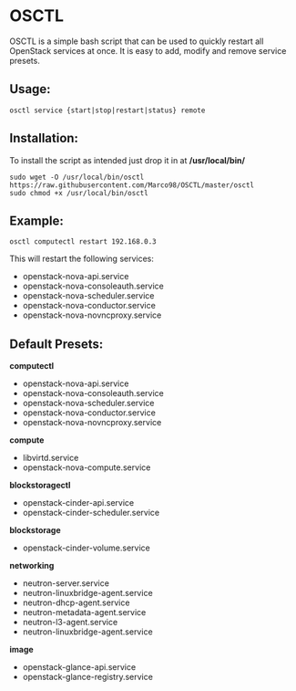 # OSCTL
OSCTL is a simple bash script that can be used to quickly restart all OpenStack services at once. It is easy to add, modify and remove service presets.

## Usage:
```
osctl service {start|stop|restart|status} remote
```
## Installation:
To install the script as intended just drop it in at **/usr/local/bin/**
```
sudo wget -O /usr/local/bin/osctl  https://raw.githubusercontent.com/Marco98/OSCTL/master/osctl
sudo chmod +x /usr/local/bin/osctl
```
## Example:
```
osctl computectl restart 192.168.0.3
```
This will restart the following services:
* openstack-nova-api.service
* openstack-nova-consoleauth.service
* openstack-nova-scheduler.service
* openstack-nova-conductor.service
* openstack-nova-novncproxy.service

## Default Presets:
**computectl**
* openstack-nova-api.service
* openstack-nova-consoleauth.service
* openstack-nova-scheduler.service
* openstack-nova-conductor.service
* openstack-nova-novncproxy.service

**compute**
* libvirtd.service
* openstack-nova-compute.service

**blockstoragectl**
* openstack-cinder-api.service
* openstack-cinder-scheduler.service

**blockstorage**
* openstack-cinder-volume.service

**networking**
* neutron-server.service
* neutron-linuxbridge-agent.service
* neutron-dhcp-agent.service
* neutron-metadata-agent.service
* neutron-l3-agent.service
* neutron-linuxbridge-agent.service
	
**image**
* openstack-glance-api.service
* openstack-glance-registry.service
